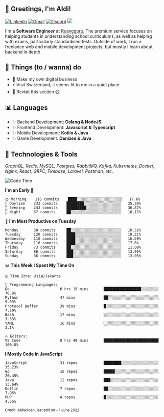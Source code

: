 <!-- Greetings -->
## 👋 Greetings, I'm Aldi!

<!-- Social Media -->
[![Linkedin](https://img.shields.io/badge/-aldiwildan-blue?style=flat&logo=Linkedin&logoColor=white)](https://www.linkedin.com/in/aldiwildan/)
[![Gmail](https://img.shields.io/badge/-aldiwild77@gmail.com-c14438?style=flat&logo=Gmail&logoColor=white)](mailto:aldiwild77@gmail.com)
[![Discord](https://img.shields.io/badge/-Chroma-5663F7?style=flat&logo=Discord&logoColor=white)](https://discord.gg/BUxraQ8)
![](https://komarev.com/ghpvc/?username=aldiwildan77&label=Visitor&color=2bbc8a)

<!-- Introduction -->
I'm a **Software Engineer** at [Ruangguru](https://ruangguru.com), The premium service focuses on helping students in understanding school curriculums, as well as helping with exams, particularly standardised tests. Outside of work, I run a freelance web and mobile development projects, but mostly I learn about backend in depth.

## 📃 Things (to / wanna) do
- 🐝 Make my own digital business
- ⚡ Visit Switzerland, it seems fit to me in a quiet place
- 🌱 Revisit this section 😆

## 📊 Languages
- ✨ Backend Development: **Golang & NodeJS**
- ✨ Frontend Development: **Javascript & Typescript**
- ✨ Mobile Development: **Kotlin & Java**
- ✨ Game Development: **Denizen & Java**

## 🔧 Technologies & Tools
*GraphQL, Redis, MySQL, Postgres, RabbitMQ, Kafka, Kubernetes, Docker, Nginx, React, GRPC, Firebase, Laravel, Postman, etc.*

<!--START_SECTION:waka-->
![Code Time](http://img.shields.io/badge/Code%20Time-852%20hrs%2039%20mins-blue)

**I'm an Early 🐤** 

```text
🌞 Morning    116 commits    ████░░░░░░░░░░░░░░░░░░░░░   17.6% 
🌆 Daytime    233 commits    ████████░░░░░░░░░░░░░░░░░   35.36% 
🌃 Evening    243 commits    █████████░░░░░░░░░░░░░░░░   36.87% 
🌙 Night      67 commits     ██░░░░░░░░░░░░░░░░░░░░░░░   10.17%

```
📅 **I'm Most Productive on Tuesday** 

```text
Monday       68 commits     ██░░░░░░░░░░░░░░░░░░░░░░░   10.32% 
Tuesday      120 commits    ████░░░░░░░░░░░░░░░░░░░░░   18.21% 
Wednesday    110 commits    ████░░░░░░░░░░░░░░░░░░░░░   16.69% 
Thursday     116 commits    ████░░░░░░░░░░░░░░░░░░░░░   17.6% 
Friday       73 commits     ██░░░░░░░░░░░░░░░░░░░░░░░   11.08% 
Saturday     86 commits     ███░░░░░░░░░░░░░░░░░░░░░░   13.05% 
Sunday       86 commits     ███░░░░░░░░░░░░░░░░░░░░░░   13.05%

```


📊 **This Week I Spent My Time On** 

```text
⌚︎ Time Zone: Asia/Jakarta

💬 Programming Languages: 
Go                       6 hrs 15 mins       █████████████████░░░░░░░░   70.9% 
Python                   47 mins             ██░░░░░░░░░░░░░░░░░░░░░░░   9.03% 
Protocol Buffer          39 mins             █░░░░░░░░░░░░░░░░░░░░░░░░   7.39% 
Bash                     17 mins             ░░░░░░░░░░░░░░░░░░░░░░░░░   3.33% 
YAML                     16 mins             ░░░░░░░░░░░░░░░░░░░░░░░░░   3.1%

🔥 Editors: 
VS Code                  8 hrs 49 mins       █████████████████████████   100.0%

```

**I Mostly Code in JavaScript** 

```text
JavaScript               31 repos            ████████░░░░░░░░░░░░░░░░░   35.23% 
Go                       18 repos            █████░░░░░░░░░░░░░░░░░░░░   20.45% 
Java                     12 repos            ███░░░░░░░░░░░░░░░░░░░░░░   13.64% 
Kotlin                   7 repos             ██░░░░░░░░░░░░░░░░░░░░░░░   7.95% 
PHP                      4 repos             █░░░░░░░░░░░░░░░░░░░░░░░░   4.55%

```



<!--END_SECTION:waka-->

<sub>Credit: Aldiwildan, last edit on - 1 June 2022</sub>
